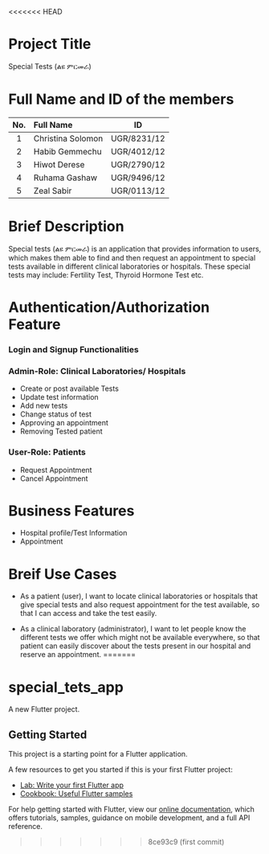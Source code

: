 <<<<<<< HEAD
 # Project Title 
 Special Tests (ልዩ ምርመራ)
 
 # Full Name and ID of the members
 
 | No. | Full Name | ID |
| :---:         |     :---      |    :---:    |
| 1   | Christina Solomon     | UGR/8231/12    |
| 2   | Habib Gemmechu     | UGR/4012/12    |
| 3   | Hiwot Derese     | UGR/2790/12    |
| 4     | Ruhama Gashaw       | UGR/9496/12      |
| 5     | Zeal Sabir       | UGR/0113/12      |

# Brief Description
  Special tests (ልዩ ምርመራ) is an application that provides information to users, which makes them able to find and then request an appointment to special tests available in different clinical laboratories or hospitals. These special tests may include: Fertility Test, Thyroid Hormone Test etc.  

# Authentication/Authorization Feature
### Login and Signup Functionalities
### Admin-Role: Clinical Laboratories/ Hospitals 
*  Create or post available Tests
*  Update test information
*  Add new tests 
*  Change status of test
*  Approving an appointment 
*  Removing Tested patient
  

### User-Role: Patients 
*  Request Appointment
*  Cancel Appointment

# Business Features
* Hospital profile/Test Information 
* Appointment 

# Breif Use Cases

*  As a patient (user), I want to locate clinical laboratories or hospitals that give special tests and also request appointment for the test available, so that I can access and take the test easily.  

*  As a clinical laboratory (administrator), I want to let people know the different tests we offer which might not be available everywhere, so that patient can easily discover about the tests present in our hospital and reserve an appointment.
=======
# special_tets_app

A new Flutter project.

## Getting Started

This project is a starting point for a Flutter application.

A few resources to get you started if this is your first Flutter project:

- [Lab: Write your first Flutter app](https://flutter.dev/docs/get-started/codelab)
- [Cookbook: Useful Flutter samples](https://flutter.dev/docs/cookbook)

For help getting started with Flutter, view our
[online documentation](https://flutter.dev/docs), which offers tutorials,
samples, guidance on mobile development, and a full API reference.
>>>>>>> 8ce93c9 (first commit)
